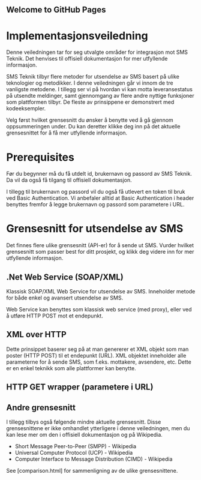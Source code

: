 ## Welcome to GitHub Pages

# Implementasjonsveiledning

Denne veiledningen tar for seg utvalgte områder for integrasjon mot SMS Teknik. Det henvises til offisiell dokumentasjon
for mer utfyllende informasjon.

SMS Teknik tilbyr flere metoder for utsendelse av SMS basert på ulike teknologier og metodikker. I denne veiledningen
går vi innom de tre vanligste metodene. I tillegg ser vi på hvordan vi kan motta leveransestatus på utsendte meldinger,
samt gjennomgang av flere andre nyttige funksjoner som plattformen tilbyr. De fleste av prinsippene er demonstrert med
kodeeksempler.

Velg først hvilket grensesnitt du ønsker å benytte ved å gå gjennom oppsummeringen under. Du kan deretter klikke deg inn
på det aktuelle grensesnittet for å få mer utfyllende informasjon.

# Prerequisites

Før du begynner må du få utdelt id, brukernavn og passord av SMS Teknik. Da vil da også få tilgang til offisiell
dokumentasjon.

I tillegg til brukernavn og passord vil du også få utlevert en token til bruk ved Basic Authentication. Vi anbefaler
alltid at Basic Authentication i header benyttes fremfor å legge brukernavn og passord som parametere i URL.

# Grensesnitt for utsendelse av SMS

Det finnes flere ulike grensesnitt (API-er) for å sende ut SMS. Vurder hvilket grensesnitt som passer best for ditt
prosjekt, og klikk deg videre inn for mer utfyllende informasjon.

## .Net Web Service (SOAP/XML)

Klassisk SOAP/XML Web Service for utsendelse av SMS. Inneholder metode for både enkel og avansert utsendelse av SMS.

Web Service kan benyttes som klassisk web service (med proxy), eller ved å utføre HTTP POST mot et endepunkt.

## XML over HTTP

Dette prinsippet baserer seg på at man genererer et XML objekt som man poster (HTTP POST) til et endepunkt (URL). XML
objektet inneholder alle parameterne for å sende SMS, som f.eks. mottakere, avsendere, etc. Dette er en enkel teknikk
som alle plattformer kan benytte.

## HTTP GET wrapper (parametere i URL)

## Andre grensesnitt

I tillegg tilbys også følgende mindre aktuelle grensesnitt. Disse grensesnittene er ikke omhandlet ytterligere i denne
veiledningen, men du kan lese mer om den i offisiell dokumentasjon og på Wikipedia.

- Short Message Peer-to-Peer (SMPP) - Wikipedia
- Universal Computer Protocol (UCP) - Wikipedia
- Computer Interface to Message Distribution (CIMD) - Wikipedia

See [comparison.html] for sammenligning av de ulike grensesnittene. 
